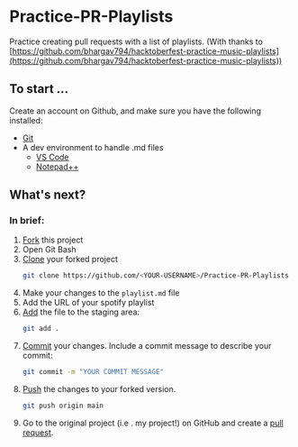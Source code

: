 # Practice-PR-Playlists
Practice creating pull requests with a list of playlists.
(With thanks to [https://github.com/bhargav794/hacktoberfest-practice-music-playlists](https://github.com/bhargav794/hacktoberfest-practice-music-playlists))

## To start ...
Create an account on Github, and make sure you have the following installed:

* [Git](https://git-scm.com/downloads)
* A dev environment to handle .md files
    * [VS Code](https://code.visualstudio.com)
    * [Notepad++](https://notepad-plus-plus.org)

## What's next?
### In brief:
1. [Fork](https://docs.github.com/en/get-started/quickstart/fork-a-repo) this project
2. Open Git Bash
3. [Clone]() your forked project 
    ```sh 
    git clone https://github.com/<YOUR-USERNAME>/Practice-PR-Playlists
    ```
4. Make your changes to the `playlist.md` file
5. Add the URL of your spotify playlist
6. [Add](https://docs.github.com/en/repositories/working-with-files/managing-files/adding-a-file-to-a-repository) the file to the staging area:
    ```sh
    git add .
    ```
7. [Commit](https://docs.github.com/en/repositories/working-with-files/managing-files/adding-a-file-to-a-repository) your changes. Include a commit message to describe your commit:
    ```sh
    git commit -m "YOUR COMMIT MESSAGE"
    ```
8. [Push](https://docs.github.com/en/repositories/working-with-files/managing-files/adding-a-file-to-a-repository) the changes to your forked version.
    ```sh
    git push origin main
    ```
9. Go to the original project (i.e . my project!) on GitHub and create a [pull request](https://docs.github.com/en/pull-requests/collaborating-with-pull-requests/proposing-changes-to-your-work-with-pull-requests/about-pull-requests).
    



